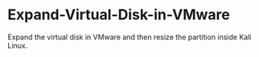 # Expand-Virtual-Disk-in-VMware
 Expand the virtual disk in VMware and then resize the partition inside Kali Linux.
